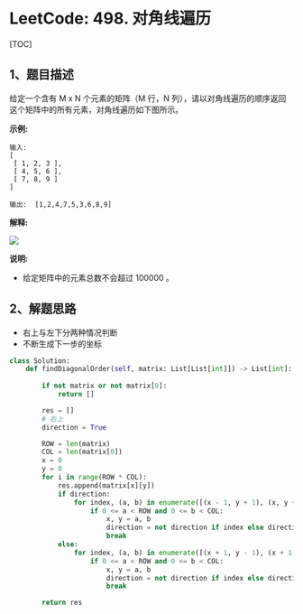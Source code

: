 # LeetCode: 498. 对角线遍历

[TOC]

## 1、题目描述

给定一个含有 M x N 个元素的矩阵（M 行，N 列），请以对角线遍历的顺序返回这个矩阵中的所有元素，对角线遍历如下图所示。

 

**示例:**

```
输入:
[
 [ 1, 2, 3 ],
 [ 4, 5, 6 ],
 [ 7, 8, 9 ]
]

输出:  [1,2,4,7,5,3,6,8,9]
```

**解释:**

 ![](https://assets.leetcode-cn.com/aliyun-lc-upload/uploads/2018/10/12/diagonal_traverse.png)

**说明:**

- 给定矩阵中的元素总数不会超过 100000 。

## 2、解题思路

- 右上与左下分两种情况判断
- 不断生成下一步的坐标

```python
class Solution:
    def findDiagonalOrder(self, matrix: List[List[int]]) -> List[int]:
        
        if not matrix or not matrix[0]:
            return []

        res = []
        # 右上
        direction = True

        ROW = len(matrix)
        COL = len(matrix[0])
        x = 0
        y = 0
        for i in range(ROW * COL):
            res.append(matrix[x][y])
            if direction:
                for index, (a, b) in enumerate([(x - 1, y + 1), (x, y + 1), (x + 1, y)]):
                    if 0 <= a < ROW and 0 <= b < COL:
                        x, y = a, b
                        direction = not direction if index else direction
                        break
            else:
                for index, (a, b) in enumerate([(x + 1, y - 1), (x + 1, y), (x, y + 1)]):
                    if 0 <= a < ROW and 0 <= b < COL:
                        x, y = a, b
                        direction = not direction if index else direction
                        break

        return res
```

